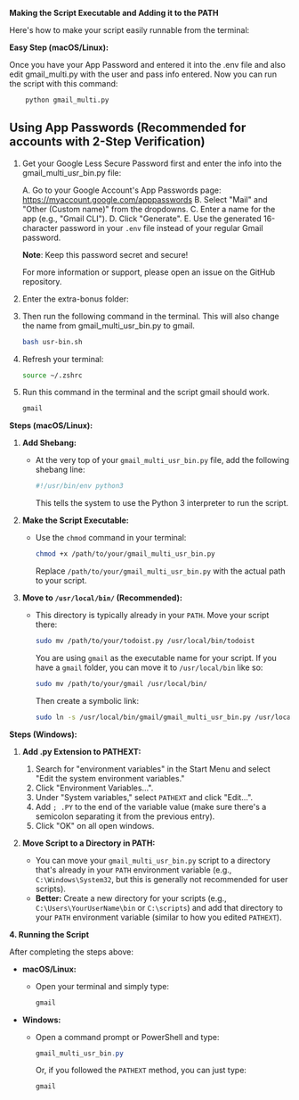 **Making the Script Executable and Adding it to the PATH**

Here's how to make your script easily runnable from the terminal:

**Easy Step (macOS/Linux):**

Once you have your App Password and entered it into the .env file and also edit gmail_multi.py with the user and pass info entered. Now you can run the script with this command:
```bash
    python gmail_multi.py
```

## Using App Passwords (Recommended for accounts with 2-Step Verification)

1. Get your Google Less Secure Password first and enter the info into the gmail_multi_usr_bin.py file:

    A. Go to your Google Account's App Passwords page: https://myaccount.google.com/apppasswords
    B. Select "Mail" and "Other (Custom name)" from the dropdowns.
    C. Enter a name for the app (e.g., "Gmail CLI").
    D. Click "Generate".
    E. Use the generated 16-character password in your `.env` file instead of your regular Gmail password.

    **Note**: Keep this password secret and secure!

    For more information or support, please open an issue on the GitHub repository.

2. Enter the extra-bonus folder:
3. Then run the following command in the terminal. 
    This will also change the name from gmail_multi_usr_bin.py to gmail.

    ```bash
    bash usr-bin.sh
    ```
3. Refresh your terminal:
    ```bash
    source ~/.zshrc
    ```
4. Run this command in the terminal and the script gmail should work. 
    ```bash
    gmail
    ```

**Steps (macOS/Linux):**

1.  **Add Shebang:**
    *   At the very top of your `gmail_multi_usr_bin.py` file, add the following shebang line:

        ```bash
        #!/usr/bin/env python3
        ```

        This tells the system to use the Python 3 interpreter to run the script.

2.  **Make the Script Executable:**
    *   Use the `chmod` command in your terminal:

        ```bash
        chmod +x /path/to/your/gmail_multi_usr_bin.py
        ```

        Replace `/path/to/your/gmail_multi_usr_bin.py` with the actual path to your script.

3.  **Move to `/usr/local/bin/` (Recommended):**
    *   This directory is typically already in your `PATH`. Move your script there:

        ```bash
        sudo mv /path/to/your/todoist.py /usr/local/bin/todoist
        ```
        You are using `gmail` as the executable name for your script.
        If you have a `gmail` folder, you can move it to `/usr/local/bin` like so:

        ```bash
        sudo mv /path/to/your/gmail /usr/local/bin/
        ```
        Then create a symbolic link:
        ```bash
        sudo ln -s /usr/local/bin/gmail/gmail_multi_usr_bin.py /usr/local/bin/gmail
        ```

**Steps (Windows):**

1.  **Add .py Extension to PATHEXT:**
    1.  Search for "environment variables" in the Start Menu and select "Edit the system environment variables."
    2.  Click "Environment Variables...".
    3.  Under "System variables," select `PATHEXT` and click "Edit...".
    4.  Add `; .PY` to the end of the variable value (make sure there's a semicolon separating it from the previous entry).
    5.  Click "OK" on all open windows.

2.  **Move Script to a Directory in PATH:**
    *   You can move your `gmail_multi_usr_bin.py` script to a directory that's already in your `PATH` environment variable (e.g., `C:\Windows\System32`, but this is generally not recommended for user scripts).
    *   **Better:** Create a new directory for your scripts (e.g., `C:\Users\YourUserName\bin` or `C:\scripts`) and add that directory to your `PATH` environment variable (similar to how you edited `PATHEXT`).

**4. Running the Script**

After completing the steps above:

*   **macOS/Linux:**
    *   Open your terminal and simply type:

        ```bash
        gmail
        ```

*   **Windows:**
    *   Open a command prompt or PowerShell and type:

        ```powershell
        gmail_multi_usr_bin.py
        ```

        Or, if you followed the `PATHEXT` method, you can just type:

        ```bash
        gmail
        ```
